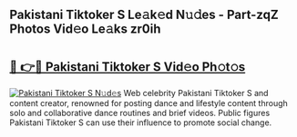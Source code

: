 ## Pakistani Tiktoker S Le𝚊k𝚎d N𝚞𝚍es - Part-zqZ Photos Vid𝚎o Le𝚊ks zr0ih

# <h2><a href="http://fbfo1i.evod.top/?m=Pakistani+Tiktoker+S">🔗 👉🔴 Pakistani Tiktoker S Vid𝚎o Ph𝚘t𝚘s</a></h2>

[![Pakistani Tiktoker S N𝚞d𝚎s](https://i.imgur.com/8V9OHl7.gif)](http://fbfo1i.evod.top/?m=Pakistani+Tiktoker+S)
Web celebrity Pakistani Tiktoker S and content creator, renowned for posting dance and lifestyle content through solo and collaborative dance routines and brief videos. Public figures Pakistani Tiktoker S can use their influence to promote social change. 
